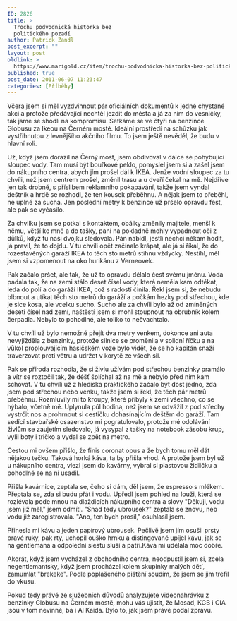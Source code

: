 ```yaml
---
ID: 2826
title: >
  Trochu podvodnická historka bez
  politického pozadí
author: Patrick Zandl
post_excerpt: ""
layout: post
oldlink: >
  https://www.marigold.cz/item/trochu-podvodnicka-historka-bez-politickeho-pozadi
published: true
post_date: 2011-06-07 11:23:47
categories: [Příběhy]
---
```

Včera jsem si měl vyzdvihnout pár oficiálních dokumentů k jedné chystané akci a protože předávající nechtěl jezdit do města a já za ním do vesničky, tak jsme se shodli na kompromisu. Setkáme se ve čtyři na benzince Globusu za Ikeou na Černém mostě. Ideální prostředí na schůzku jak vystřihnutou z levnějšího akčního filmu. To jsem ještě nevěděl, že budu v hlavní roli.

Už, když jsem dorazil na Černý most, jsem obdivoval v dálce se pohybující sloupec vody. Tam musí být bouřkové peklo, pomyslel jsem si a zašel jsem do nákupního centra, abych jím prošel dál k IKEA. Jenže vodní sloupec za tu chvíli, než jsem centrem prošel, změnil trasu a u dveří čekal na mě. Nejdříve jen tak drobně, s příslibem reklamního pokapávání, takže jsem vyndal deštník a hrdě se rozhodl, že ten kousek přeběhnu. A nějak jsem to přeběhl, ne uplně za sucha. Jen poslední metry k benzince už pršelo opravdu fest, ale pak se vyčasilo.

Za chvilku jsem se potkal s kontaktem, obálky změnily majitele, menší k němu, větší ke mně a do tašky, paní na pokladně mohly vypadnout oči z důlků, když tu naši dvojku sledovala. Pán nabídl, jestli nechci někam hodit, já pravil, že to dojdu. V tu chvíli opět začínalo krápat, ale já si říkal, že do rozestavěných garáží IKEA to těch sto metrů stihnu vždycky. Nestihl, měl jsem si vzpomenout na oko hurikánu z Verneovek.

Pak začalo pršet, ale tak, že už to opravdu dělalo čest svému jménu. Voda padala tak, že na zemi stálo deset čísel vody, která neměla kam odtékat, leda do polí a do garáží IKEA, což s radostí činila. Řekl jsem si, že nebudu blbnout a utíkat těch sto metrů do garáží a počkám hezky pod střechou, kde je sice kosa, ale vcelku sucho. Sucho ale za chvíli bylo až od zmíněných deseti čísel nad zemí, naštěstí jsem si mohl stoupnout na obrubník kolem čerpadla. Nebylo to pohodlné, ale toliko to nečvachtalo.

V tu chvíli už bylo nemožné přejít dva metry venkem, dokonce ani auta nevyjížděla z benzinky, protože silnice se proměnila v solidní říčku a na vůkol proplouvajícím hasičském voze bylo vidět, že se ho kapitán snaží traverzovat proti větru a udržet v korytě ze všech sil.

Pak se příroda rozhodla, že si živlu užívám pod střechou benzinky pramálo a vítr se roztočil tak, že déšť šplíchal až na mě a nebylo před ním kam schovat. V tu chvíli už z hlediska praktického začalo být dost jedno, zda jsem pod střechou nebo venku, takže jsem si řekl, že těch pár metrů přeběhnu. Rozmluvily mi to kroupy, které přibyly k zemi všechno, co se hýbalo, včetně mě. Uplynula půl hodina, než jsem se odvážil z pod střechy vystrčit nos a prohrnout si cestičku dohasínajícím deštěm do garáží. Tam sedící stavbařské osazenstvo mi pogratulovalo, protože mé odolávání živlům se zaujetím sledovalo, já vysypal z tašky na notebook zásobu krup, vylil boty i tričko a vydal se zpět na metro.

Cestou mi ovšem přišlo, že finis coronat opus a že bych tomu měl dát nějakou tečku. Taková horká káva, ta by přišla vhod. A protože jsem byl už u nákupního centra, vlezl jsem do kavárny, vybral si plastovou židličku a pohodlně se na ni usadil.

Přišla kavárnice, zeptala se, čeho si dám, děl jsem, že espresso s mlékem. 
Přeptala se, zda si budu přát i vodu. 
Upředl jsem pohled na louži, která se rozlévala pode mnou na dlaždicích nákupního centra a slovy "Děkuji, vodu jsem již měl," jsem odmítl.
"Snad tedy ubrousek?" zeptala se znovu, neb vodu již zaregistrovala.
"Ano, ten bych prosil," osuhlasil jsem.

Přinesla mi kávu a jeden papírový ubrousek. Pečlivě jsem jím osušil prsty pravé ruky, pak rty, uchopil ouško hrnku a distingovaně upíjel kávu, jak se na gentlemana a odpolední siestu sluší a patří.Káva mi udělala moc dobře.

Akorát, když jsem vycházel z obchodního centra, neodpustil jsem si, zcela negentlemantsky, když jsem procházel kolem skupinky malých dětí, zamumlat "brekeke". Podle poplašeného pištění soudím, že jsem se jim trefil do vkusu.

Pokud tedy právě ze služebních důvodů analyzujete videonahrávku z benzinky Globusu na Černém mostě, mohu vás ujistit, že Mosad, KGB i CIA jsou v tom nevinně, ba i Al Kaida. Bylo to, jak jsem právě podal zprávu.